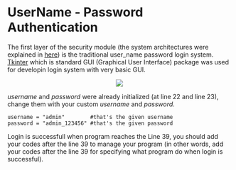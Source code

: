 # UserName - Password Authentication

The first layer of the security module (the system architectures were explained in [here](www)) is the traditional user_name password login system. [Tkinter](https://wiki.python.org/moin/TkInter) which is standard GUI (Graphical User Interface) package was used for developin login system with very basic GUI.

<p align="center">
  <img src="https://user-images.githubusercontent.com/22610163/30500643-fc377944-9a67-11e7-81f2-09a61c25b8fd.gif">
</p>

*username* and *password* were already initialized (at line 22 and line 23), change them with your custom *username* and *password*.

    username = "admin"	      #that's the given username
    password = "admin_123456" #that's the given password

Login is successfull when program reaches the Line 39, you should add your codes after the line 39 to manage your program (in other words, add your codes after the line 39 for specifying what program do when login is successful).
